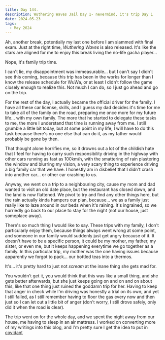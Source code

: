 ```yaml
---
title: Day 144.
description: Wuthering Waves Jail Day 1- nevermind, it's trip Day 1
date: 2024-05-23
tags: 
  - May 2024
---
```


Ah, another break, potentially my last one before I am slammed with final exam. Just at the right time, *Wuthering Waves* is also released. It's like the stars are aligned for me to enjoy this break living the no-life gacha player...

Nope, it's family trip time.

I can't lie, my disappointment was immeasurable... but I can't say I didn't see this coming, because this trip has been in the works for longer than I know the release schedule for WuWa, or at least I didn't follow the game closely enough to realize this. Not much I can do, so I just go ahead and go on the trip.

For the rest of the day, I actually became the official driver for the family. I have all these car license, skills, and I guess my dad decides it's time for me to take all of the family on the road, preparing me once more for my future life... with my own family. The more that he started to delegate these tasks to me, the more I understand that time is running away from me. I still grumble a little bit today, but at some point in my life, I will have to do this task because there's no one else that can do it, as my father would probably be gone by then.

That thought alone horrifies me, so it drowns out a lot of the childish hate that I feel for having to carry such responsibility driving in the highway with other cars running as fast as 100km/h, with the smattering of rain plastering the window and blurring my vision, a very scary thing to experience driving a big family car that we have. I honestly am in disbelief that I didn't crash into another car... or other car crashing to us.

Anyway, we went on a trip to a neighbouring city, cause my mom and dad wanted to visit an old date place, but the restaurant has closed down, and the land is now flattened. We pivot to try and find any other things here, but the rain actually kinda hampers our plan, because... we as a family just really like to laze around in our beds when it's raining. It's ingrained, so we hurriedly go back to our place to stay for the night (not our house, just someplace away).

There's so much thing I would like to say. These trips with my family, I don't particularly enjoy them, because things always went wrong at some point, and someone in our family would suddenly just get angry because of it. It doesn't have to be a specific person, it could be my mother, my father, my sister, or even me, but it keeps happening everytime we go together as a family. In this particular trip, my mother was the one having issues because apparently we forgot to pack... our bottled teas into a thermos. 

It's... it's pretty hard to just not *scream* at the inane thing she gets mad for. 

You wouldn't get it, you would think that this was like a small thing, and she gets better afterwards, but she just keeps going on and on and on about this, like that one thing just ruined the goddamn trip for her. Having to keep that anger in check while I'm driving was honestly a trial on its own, and yet I still failed, as I still remember having to floor the gas every now and then just so I can let out a little bit of anger (don't worry, I still drove safely, only did it when the road is clear).

The trip went on for the whole day, and we spent the night away from our house, me having to sleep in an air mattress. I worked on converting more of my writings into this blog, and I'm pretty sure I get the idea to put in [covidant](https://alwaysnever25-blog.netlify.app/about/covidant/)